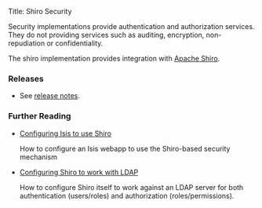 Title: Shiro Security

Security implementations provide authentication and authorization services. They do not providing services such as auditing, encryption, non-repudiation or confidentiality.

The shiro implementation provides integration with [Apache Shiro](http://shiro.apache.org).

### Releases

- See [release notes](release-notes/about.html).


### Further Reading

- [Configuring Isis to use Shiro](configuring-shiro.html)

  How to configure an Isis webapp to use the Shiro-based security mechanism

- [Configuring Shiro to work with LDAP](using-ldap.html)

  How to configure Shiro itself to work against an LDAP server for both authentication (users/roles) and authorization (roles/permissions).


